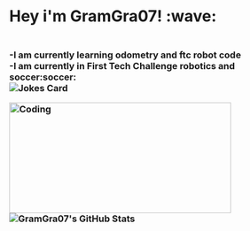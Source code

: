 ###
<h1 align="left">Hey i'm GramGra07! :wave:
<h3 align="left">
<br/>
-I am currently learning odometry and ftc robot code
<br/>
-I am currently in First Tech Challenge robotics and soccer:soccer:
 <br/>
<img src="https://readme-jokes.vercel.app/api?hideBorder&theme=dracula" alt="Jokes Card" />
  
<img align="middle" alt="Coding" width="400" height="200"
     src="https://res.cloudinary.com/practicaldev/image/fetch/s--sNXjzc6P--/c_limit%2Cf_auto%2Cfl_progressive%2Cq_66%2Cw_880/https://media1.tenor.com/images/0c34272909ee2a4db5606a014082312b/tenor.gif%3Fitemid%3D15828752">
  <br/>
<img align="left" alt="GramGra07's GitHub Stats" src="https://github-stats.vercel.app/api?username=GramGra07&show_icons=true&hide_border=false&title_color=ff652f&icon_color=FFE400&bg_color=09131B&text_color=ffffff&border_color=0c1a25" />
<br />

